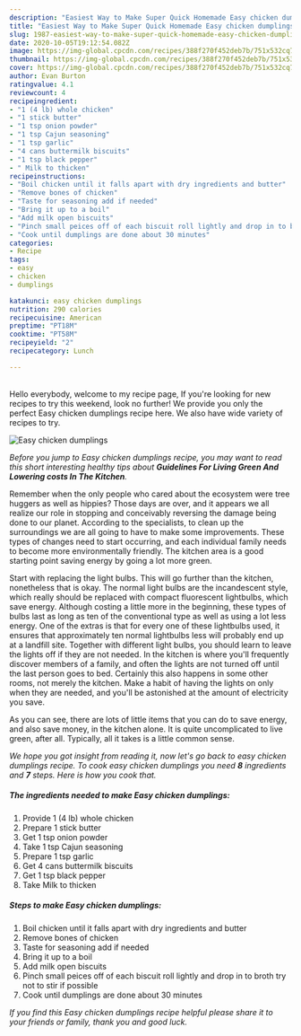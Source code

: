 ```yaml
---
description: "Easiest Way to Make Super Quick Homemade Easy chicken dumplings"
title: "Easiest Way to Make Super Quick Homemade Easy chicken dumplings"
slug: 1987-easiest-way-to-make-super-quick-homemade-easy-chicken-dumplings
date: 2020-10-05T19:12:54.082Z
image: https://img-global.cpcdn.com/recipes/388f270f452deb7b/751x532cq70/easy-chicken-dumplings-recipe-main-photo.jpg
thumbnail: https://img-global.cpcdn.com/recipes/388f270f452deb7b/751x532cq70/easy-chicken-dumplings-recipe-main-photo.jpg
cover: https://img-global.cpcdn.com/recipes/388f270f452deb7b/751x532cq70/easy-chicken-dumplings-recipe-main-photo.jpg
author: Evan Burton
ratingvalue: 4.1
reviewcount: 4
recipeingredient:
- "1 (4 lb) whole chicken"
- "1 stick butter"
- "1 tsp onion powder"
- "1 tsp Cajun seasoning"
- "1 tsp garlic"
- "4 cans buttermilk biscuits"
- "1 tsp black pepper"
- " Milk to thicken"
recipeinstructions:
- "Boil chicken until it falls apart with dry ingredients and butter"
- "Remove bones of chicken"
- "Taste for seasoning add if needed"
- "Bring it up to a boil"
- "Add milk open biscuits"
- "Pinch small peices off of each biscuit roll lightly and drop in to broth try not to stir if possible"
- "Cook until dumplings are done about 30 minutes"
categories:
- Recipe
tags:
- easy
- chicken
- dumplings

katakunci: easy chicken dumplings 
nutrition: 290 calories
recipecuisine: American
preptime: "PT18M"
cooktime: "PT58M"
recipeyield: "2"
recipecategory: Lunch

---
```

<br>
Hello everybody, welcome to my recipe page, If you're looking for new recipes to try this weekend, look no further! We provide you only the perfect Easy chicken dumplings recipe here. We also have wide variety of recipes to try.
<br>


![Easy chicken dumplings](https://img-global.cpcdn.com/recipes/388f270f452deb7b/751x532cq70/easy-chicken-dumplings-recipe-main-photo.jpg)

<i>Before you jump to Easy chicken dumplings recipe, you may want to read this short interesting healthy tips about 
<strong>Guidelines For Living Green And Lowering costs In The Kitchen</strong>.</i>
</br>

Remember when the only people who cared about the ecosystem were tree huggers as well as hippies? Those days are over, and it appears we all realize our role in stopping and conceivably reversing the damage being done to our planet. According to the specialists, to clean up the surroundings we are all going to have to make some improvements. These types of changes need to start occurring, and each individual family needs to become more environmentally friendly. The kitchen area is a good starting point saving energy by going a lot more green.

Start with replacing the light bulbs. This will go further than the kitchen, nonetheless that is okay. The normal light bulbs are the incandescent style, which really should be replaced with compact fluorescent lightbulbs, which save energy. Although costing a little more in the beginning, these types of bulbs last as long as ten of the conventional type as well as using a lot less energy. One of the extras is that for every one of these lightbulbs used, it ensures that approximately ten normal lightbulbs less will probably end up at a landfill site. Together with different light bulbs, you should learn to leave the lights off if they are not needed. In the kitchen is where you'll frequently discover members of a family, and often the lights are not turned off until the last person goes to bed. Certainly this also happens in some other rooms, not merely the kitchen. Make a habit of having the lights on only when they are needed, and you'll be astonished at the amount of electricity you save.

As you can see, there are lots of little items that you can do to save energy, and also save money, in the kitchen alone. It is quite uncomplicated to live green, after all. Typically, all it takes is a little common sense.


<i>We hope you got insight from reading it, now let's go back to easy chicken dumplings recipe. To cook easy chicken dumplings you need <strong>8</strong> ingredients and <strong>7</strong> steps. Here is how you cook that.
</i>

##### The ingredients needed to make Easy chicken dumplings:

1. Provide 1 (4 lb) whole chicken
1. Prepare 1 stick butter
1. Get 1 tsp onion powder
1. Take 1 tsp Cajun seasoning
1. Prepare 1 tsp garlic
1. Get 4 cans buttermilk biscuits
1. Get 1 tsp black pepper
1. Take  Milk to thicken


##### Steps to make Easy chicken dumplings:

1. Boil chicken until it falls apart with dry ingredients and butter
1. Remove bones of chicken
1. Taste for seasoning add if needed
1. Bring it up to a boil
1. Add milk open biscuits
1. Pinch small peices off of each biscuit roll lightly and drop in to broth try not to stir if possible
1. Cook until dumplings are done about 30 minutes


<i>If you find this Easy chicken dumplings recipe helpful please share it to your friends or family, thank you and good luck.</i>
